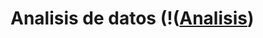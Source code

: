 # Analisis de  datos (!([Analisis](https://e7.pngegg.com/pngimages/800/745/png-clipart-data-analysis-computer-icons-data-science-analytics-others-angle-logo.png))
